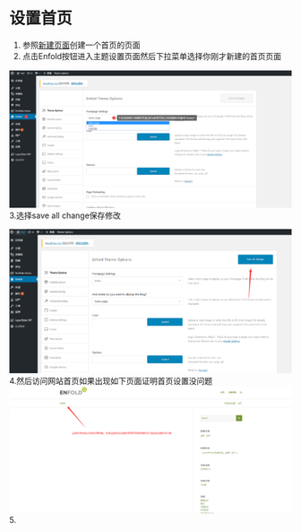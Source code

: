 # 设置首页

1. 参照[新建页面](/shi-yong/ye-mian-chuang-jian.md)创建一个首页的页面
2. 点击Enfold按钮进入主题设置页面然后下拉菜单选择你刚才新建的首页页面

![](/assets/setindex.png)3.选择save all change保存修改

![](/assets/saveall.png)4.然后访问网站首页如果出现如下页面证明首页设置没问题![](/assets/setindexover.png)5.


